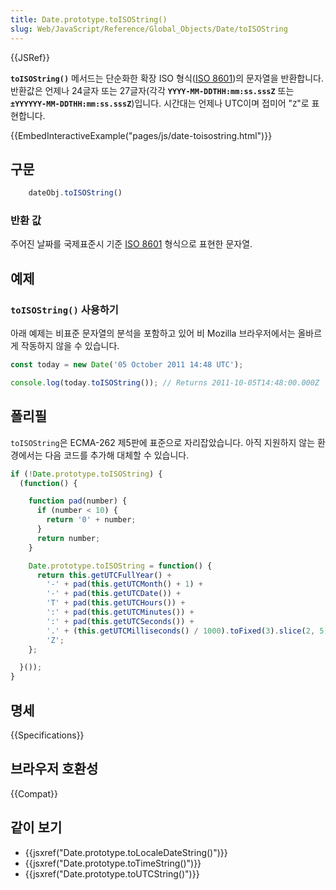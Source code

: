 ```yaml
---
title: Date.prototype.toISOString()
slug: Web/JavaScript/Reference/Global_Objects/Date/toISOString
---
```


{{JSRef}}

**`toISOString()`** 메서드는 단순화한 확장 ISO 형식([ISO 8601](http://en.wikipedia.org/wiki/ISO_8601))의 문자열을 반환합니다. 반환값은 언제나 24글자 또는 27글자(각각 **`YYYY-MM-DDTHH:mm:ss.sssZ`** 또는 **`±YYYYYY-MM-DDTHH:mm:ss.sssZ`**)입니다. 시간대는 언제나 UTC이며 접미어 "`Z`"로 표현합니다.

{{EmbedInteractiveExample("pages/js/date-toisostring.html")}}

## 구문

```js
    dateObj.toISOString()
```

### 반환 값

주어진 날짜를 국제표준시 기준 [ISO 8601](http://en.wikipedia.org/wiki/ISO_8601) 형식으로 표현한 문자열.

## 예제

### `toISOString()` 사용하기

아래 예제는 비표준 문자열의 분석을 포함하고 있어 비 Mozilla 브라우저에서는 올바르게 작동하지 않을 수 있습니다.

```js
const today = new Date('05 October 2011 14:48 UTC');

console.log(today.toISOString()); // Returns 2011-10-05T14:48:00.000Z
```

## 폴리필

`toISOString`은 ECMA-262 제5판에 표준으로 자리잡았습니다. 아직 지원하지 않는 환경에서는 다음 코드를 추가해 대체할 수 있습니다.

```js
if (!Date.prototype.toISOString) {
  (function() {

    function pad(number) {
      if (number < 10) {
        return '0' + number;
      }
      return number;
    }

    Date.prototype.toISOString = function() {
      return this.getUTCFullYear() +
        '-' + pad(this.getUTCMonth() + 1) +
        '-' + pad(this.getUTCDate()) +
        'T' + pad(this.getUTCHours()) +
        ':' + pad(this.getUTCMinutes()) +
        ':' + pad(this.getUTCSeconds()) +
        '.' + (this.getUTCMilliseconds() / 1000).toFixed(3).slice(2, 5) +
        'Z';
    };

  }());
}
```

## 명세

{{Specifications}}

## 브라우저 호환성

{{Compat}}

## 같이 보기

- {{jsxref("Date.prototype.toLocaleDateString()")}}
- {{jsxref("Date.prototype.toTimeString()")}}
- {{jsxref("Date.prototype.toUTCString()")}}
